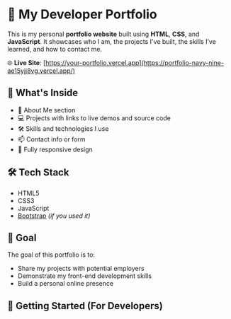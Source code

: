 # 💼 My Developer Portfolio

This is my personal **portfolio website** built using **HTML**, **CSS**, and **JavaScript**. It showcases who I am, the projects I've built, the skills I’ve learned, and how to contact me.

🌐 **Live Site**: [https://your-portfolio.vercel.app](https://portfolio-navy-nine-ae15yjj8vg.vercel.app/)

## 📌 What's Inside

- 👋 About Me section  
- 💻 Projects with links to live demos and source code  
- 🛠️ Skills and technologies I use  
- 📫 Contact info or form  
- 📱 Fully responsive design

## 🛠️ Tech Stack

- HTML5  
- CSS3  
- JavaScript  
- [Bootstrap](https://getbootstrap.com/) *(if you used it)*

## 🎯 Goal

The goal of this portfolio is to:
- Share my projects with potential employers
- Demonstrate my front-end development skills
- Build a personal online presence

## 🚀 Getting Started (For Developers)
